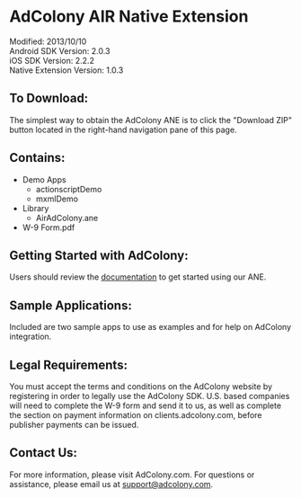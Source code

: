 AdColony AIR Native Extension
==================================
Modified: 2013/10/10  
Android SDK Version: 2.0.3  
iOS SDK Version: 2.2.2   
Native Extension Version: 1.0.3


To Download:
----------------------------------
The simplest way to obtain the AdColony ANE is to click the "Download ZIP" button located in the right-hand navigation pane of this page.



Contains:
----------------------------------
* Demo Apps
  * actionscriptDemo
  * mxmlDemo
* Library
  * AirAdColony.ane
* W-9 Form.pdf


Getting Started with AdColony:
----------------------------------
Users should review the [documentation](https://github.com/AdColony/AdColony-AdobeAIR-SDK/wiki) to get started using our ANE.


Sample Applications:
----------------------------------
Included are two sample apps to use as examples and for help on AdColony integration.


Legal Requirements:
----------------------------------
You must accept the terms and conditions on the AdColony website by registering in order to legally use the AdColony SDK. U.S. based companies will need to complete the W-9 form and send it to us, as well as complete the section on payment information on clients.adcolony.com, before publisher payments can be issued.


Contact Us:
----------------------------------
For more information, please visit AdColony.com. For questions or assistance, please email us at support@adcolony.com.

